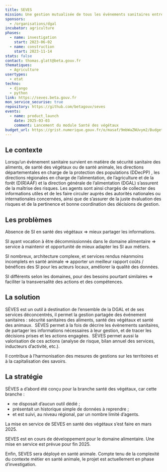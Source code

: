 ```yaml
---
title: SEVES
mission: Une gestion mutualisée de tous les événements sanitaires entre la DGAL et les services déconcentrés
sponsors:
  - /organisations/dgal
incubator: agriculture
phases:
  - name: investigation
    start: 2023-06-02
  - name: construction
    start: 2023-11-14
stats: false
contact: thomas.glatt@beta.gouv.fr
thematiques:
  - Agriculture
usertypes:
  - etat
techno:
  - django
  - python
link: https://seves.beta.gouv.fr
mon_service_securise: true
repository: https://github.com/betagouv/seves
events:
  - name: product_launch
    date: 2025-03-03
    comment: Lancement du module Santé des végétaux
budget_url: https://grist.numerique.gouv.fr/o/masaf/9mbWaZNUvym2/Budget/p/95?embed=true&Produit_=S%C3%A8ves
---
```

## Le contexte

Lorsqu’un évènement sanitaire survient en matière de sécurité sanitaire des aliments, de santé des végétaux ou de santé animale, les directions départementales en charge de la protection des populations (DDecPP) , les directions régionales en charge de l’alimentation, de l’agriculture et de la forêt (D(R)AAF) et la direction générale de l’alimentation (DGAL) s’assurent de la maîtrise des risques. Les agents sont ainsi chargés de collecter des informations utiles et de les faire circuler auprès des autorités nationales ou internationales concernées, ainsi que de s’assurer de la juste évaluation des risques et de la pertinence et bonne coordination des décisions de gestion.

## Les problèmes

Absence de SI en santé des végétaux ⇒ mieux partager les informations.

SI ayant vocation à être décommissionnés dans le domaine alimentaire ⇒ service à maintenir et opportunité de mieux adapter les SI aux métiers. 

SI nombreux, architecture complexe, et services rendus néanmoins incomplets en santé animale ⇒  apporter un meilleur rapport coûts / bénéfices des SI pour les acteurs locaux, améliorer la qualité des données. 

SI différents selon les domaines, pour des besoins pourtant similaires ⇒ faciliter la transversalité des actions et des compétences.  

## La solution

SÈVES est un outil à destination de l’ensemble de la DGAL et de ses services déconcentrés, il permet la gestion partagée des événement sanitaires : sécurité sanitaires des aliments, santé des végétaux et santé des animaux. 
SÈVES permet à la fois de décrire les évènements sanitaires, de partager les informations nécessaires à leur gestion, et de tracer les décisions prises et les actions engagées. 
SÈVES permet aussi la valorisation de ces actions (analyse de risque, bilan annuel des services, inducteurs d’activité, etc.).

Il contribue à l’harmonisation des mesures de gestions sur les territoires et à la capitalisation des savoirs.

## La stratégie

SÈVES a d’abord été conçu pour la branche santé des végétaux, car cette branche :
- ne disposait d’aucun outil dédié ;
- présentait un historique simple de données à reprendre ; 
- et est suivi, au niveau régional, par un nombre limité d’agents.

La mise en service de SEVES en santé des végétaux s’est faire en mars 2025. 

SEVES est en cours de développement pour le domaine alimentaire. Une mise en service est prévue pour fin 2025. 

Enfin, SEVES sera déployé en santé animale. Compte tenu de la complexité du contexte métier en santé animale, le projet est actuellement en phase d’investigation.
